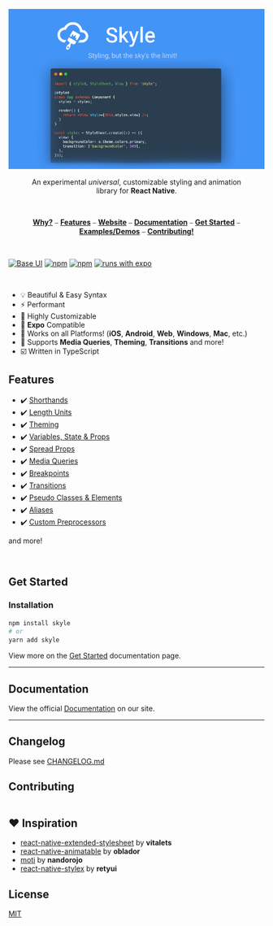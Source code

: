 <p align="center">
  <a href="#"><img src="./docs/assets/banner.png" /></a>
</p>

<p align='center'>
  An experimental <em>universal</em>, customizable styling and animation <br />
  library for <strong>React Native</strong>.
</p>
<br/>

<p align="center">
  <a href='#why'><strong>Why?</strong></a> ⎯
  <a href='#features'><strong>Features</strong></a> ⎯ 
  <a href='https://skyle.js.org'><strong>Website</strong></a> ⎯ 
  <a href='#documentation'><strong>Documentation</strong></a> ⎯ 
  <a href='#get-started'><strong>Get Started</strong></a> ⎯ 
  <a href='https://skyle.js.org/docs'><strong>Examples/Demos</strong></a> ⎯ 
  <a href='#contributing'><strong>Contributing!</strong></a>
</p>
<br/>

<p align="center">

[![Base UI](https://img.shields.io/npm/v/skyle?style=flat-square)](https://www.npmjs.com/package/skyle)
[![npm](https://img.shields.io/npm/l/skyle?style=flat-square)](https://www.npmjs.com/package/skyle)
[![npm](https://img.shields.io/badge/types-included-blue?style=flat-square)](https://www.npmjs.com/package/skyle)
[![runs with expo](https://img.shields.io/badge/Runs%20with%20Expo-4630EB.svg?style=flat-square&logo=EXPO&labelColor=f3f3f3&logoColor=000)](https://snack.expo.io/skylejs/skyle-example)

</p>
<br/>

- 💡 Beautiful & Easy Syntax
- ⚡ Performant
- 🎨 Highly Customizable
- 🔼 **Expo** Compatible
- 🧩 Works on all Platforms! (**iOS**, **Android**, **Web**, **Windows**, **Mac**, etc.)
- 🌟 Supports **Media Queries**, **Theming**, **Transitions** and more!
- ☑️ Written in TypeScript

## Features

- ✔️ [Shorthands](#documentation)
- ✔️ [Length Units](#documentation)
- ✔️ [Theming](#documentation)
- ✔️ [Variables, State & Props](#documentation)
- ✔️ [Spread Props](#documentation)
- ✔️ [Media Queries](#documentation)
- ✔️ [Breakpoints](#documentation)
- ✔️ [Transitions](#documentation)
- ✔️ [Pseudo Classes & Elements](#documentation)
- ✔️ [Aliases](#documentation)
- ✔️ [Custom Preprocessors](#documentation)

and more!

<br />

## Get Started

### Installation

```bash
npm install skyle
# or
yarn add skyle
```

View more on the [Get Started](https://skyle.js.org/docs/get-started) documentation page.

---

## Documentation

View the official [Documentation](https://skyle.js.org/docs/get-started) on our site.

---

## Changelog

Please see [CHANGELOG.md](CHANGELOG.md)

## Contributing

```

```

## ❤️ Inspiration

- [react-native-extended-stylesheet](https://github.com/vitalets/react-native-extended-stylesheet) by **vitalets**
- [react-native-animatable](https://github.com/oblador/react-native-animatable) by **oblador**
- [moti](https://github.com/nandorojo/moti) by **nandorojo**
- [react-native-stylex](https://github.com/retyui/react-native-stylex) by **retyui**

## License

[MIT](LICENSE)
